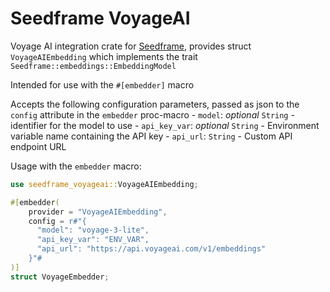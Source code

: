 # Seedframe VoyageAI

Voyage AI integration crate for [Seedframe](https://github.com/Shifta-Robel/Seedframe), provides struct `VoyageAIEmbedding` which implements the trait `Seedframe::embeddings::EmbeddingModel`

Intended for use with the `#[embedder]` macro

Accepts the following configuration parameters, passed as json to the `config` attribute in the `embedder` proc-macro
    - `model`: *optional* `String` - identifier for the model to use
    - `api_key_var`: *optional* `String` - Environment variable name containing the API key
    - `api_url`: `String` - Custom API endpoint URL

Usage with the `embedder` macro:
```rust
use seedframe_voyageai::VoyageAIEmbedding;

#[embedder(
    provider = "VoyageAIEmbedding",
    config = r#"{
      "model": "voyage-3-lite",
      "api_key_var": "ENV_VAR",
      "api_url": "https://api.voyageai.com/v1/embeddings"
    }"#
)]
struct VoyageEmbedder;
```
